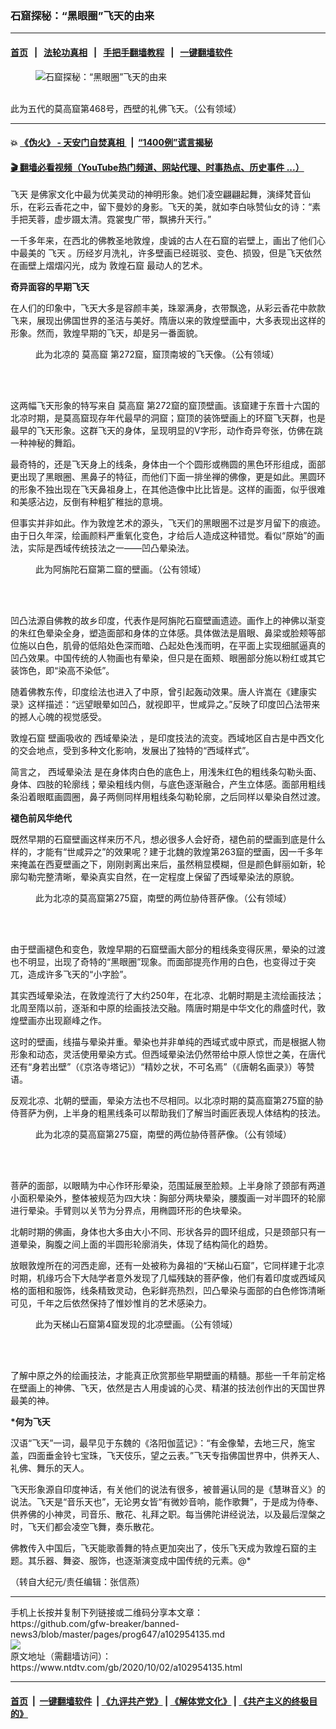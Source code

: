 ### 石窟探秘：“黑眼圈”飞天的由来
------------------------

#### [首页](https://github.com/gfw-breaker/banned-news3/blob/master/README.md) &nbsp;&nbsp;|&nbsp;&nbsp; [法轮功真相](https://github.com/begood0513/basic/blob/master/README.md)  &nbsp;&nbsp;|&nbsp;&nbsp; [手把手翻墙教程](https://github.com/gfw-breaker/guides/wiki)  &nbsp;&nbsp;|&nbsp;&nbsp; [一键翻墙软件](https://github.com/gfw-breaker/nogfw/blob/master/README.md)  



<div><div class="featured_image">
 <figure>
  <img alt="石窟探秘：“黑眼圈”飞天的由来" src="https://i.ntdtv.com/assets/uploads/2020/10/2020-10-02_144356-2-800x450.jpg"/>
 </figure><br/>
 <span class="caption">
  此为五代的莫高窟第468号，西壁的礼佛飞天。（公有领域）
 </span>
</div>
</div><hr/>

#### 💥 [《伪火》 - 天安门自焚真相 ](http://158.247.195.190:10000/videos/blog/weihuo.html)&nbsp; |&nbsp; [“1400例”谎言揭秘  ](http://158.247.195.190:10000/videos/blog/jiexi1400.html)

#### [ 🎬  翻墙必看视频（YouTube热门频道、网站代理、时事热点、历史事件 ...）](https://github.com/gfw-breaker/links/blob/master/banned.md)

<div><div class="post_content" itemprop="articleBody">
 <p>
  <ok href="https://www.ntdtv.com/gb/飞天.htm">
   飞天
  </ok>
  是佛家文化中最为优美灵动的神明形象。她们凌空翩翩起舞，演绎梵音仙乐，在彩云香花之中，留下曼妙的身影。飞天的美，就如李白咏赞仙女的诗：“素手把芙蓉，虚步蹑太清。霓裳曳广带，飘拂升天行。”
 </p>
 <p>
  一千多年来，在西北的佛教圣地敦煌，虔诚的古人在石窟的岩壁上，画出了他们心中最美的
  <ok href="https://www.ntdtv.com/gb/飞天.htm">
   飞天
  </ok>
  。历经岁月洗礼，许多壁画已经斑驳、变色、损毁，但是飞天依然在画壁上熠熠闪光，成为
  <ok href="https://www.ntdtv.com/gb/敦煌石窟.htm">
   敦煌石窟
  </ok>
  最动人的艺术。
 </p>
 <p>
  <strong>
   奇异面容的早期飞天
  </strong>
 </p>
 <p>
  在人们的印象中，飞天大多是容颜丰美，珠翠满身，衣带飘逸，从彩云香花中款款飞来，展现出佛国世界的圣洁与美好。隋唐以来的敦煌壁画中，大多表现出这样的形象。然而，敦煌早期的飞天，却是另一番面貌。
 </p>
 <figure class="wp-caption alignnone" id="attachment_102954191" style="width: 600px">
  <img alt="" class="size-medium wp-image-102954191" src="https://i.ntdtv.com/assets/uploads/2020/10/2020-10-02_144311-1-600x453.jpg">
   <br/><figcaption class="wp-caption-text">
    此为北凉的
    <ok href="https://www.ntdtv.com/gb/莫高窟.htm">
     莫高窟
    </ok>
    第272窟，窟顶南坡的飞天像。（公有领域）
   </figcaption><br/>
  </img>
 </figure><br/>
 <p>
  这两幅飞天形象的特写来自
  <ok href="https://www.ntdtv.com/gb/莫高窟.htm">
   莫高窟
  </ok>
  第272窟的窟顶壁画。该窟建于东晋十六国的北凉时期，是莫高窟现存年代最早的洞窟；窟顶的装饰壁画上的环窟飞天群，也是最早的飞天形象。这群飞天的身体，呈现明显的V字形，动作奇异夸张，仿佛在跳一种神秘的舞蹈。
 </p>
 <p>
  最奇特的，还是飞天身上的线条，身体由一个个圆形或椭圆的黑色环形组成，面部更出现了黑眼圈、黑鼻子的特征，而他们下面一排坐禅的佛像，更是如此。黑圆环的形象不独出现在飞天鼻祖身上，在其他造像中比比皆是。这样的画面，似乎很难和美感沾边，反倒有种粗犷稚拙的意境。
 </p>
 <p>
  但事实并非如此。作为敦煌艺术的源头，飞天们的黑眼圈不过是岁月留下的痕迹。由于日久年深，绘画颜料严重氧化变色，才给后人造成这种错觉。看似“原始”的画法，实际是西域传统技法之一——凹凸晕染法。
 </p>
 <figure class="wp-caption alignnone" id="attachment_102954187" style="width: 408px">
  <img alt="" class="size-full wp-image-102954187" src="https://i.ntdtv.com/assets/uploads/2020/10/2020-10-02_144238-1.jpg">
   <br/><figcaption class="wp-caption-text">
    此为阿旃陀石窟第二窟的壁画。（公有领域）
   </figcaption><br/>
  </img>
 </figure><br/>
 <p>
  凹凸法源自佛教的故乡印度，代表作是阿旃陀石窟壁画遗迹。画作上的神佛以渐变的朱红色晕染全身，塑造面部和身体的立体感。具体做法是眉眼、鼻梁或脸颊等部位施以白色，肌骨的低陷处色深而暗、凸起处色浅而明，在平面上实现细腻逼真的凹凸效果。中国传统的人物画也有晕染，但只是在面颊、眼圈部分施以粉红或其它装饰色，即“染高不染低”。
 </p>
 <p>
  随着佛教东传，印度绘法也进入了中原，曾引起轰动效果。唐人许嵩在《建康实录》这样描述：“远望眼晕如凹凸，就视即平，世咸异之。”反映了印度凹凸法带来的撼人心魄的视觉感受。
 </p>
 <p>
  <ok href="https://www.ntdtv.com/gb/敦煌石窟.htm">
   敦煌石窟
  </ok>
  壁画吸收的
  <ok href="https://www.ntdtv.com/gb/西域晕染法.htm">
   西域晕染法
  </ok>
  ，是印度技法的流变。西域地区自古是中西文化的交会地点，受到多种文化影响，发展出了独特的“西域样式”。
 </p>
 <p>
  简言之，
  <ok href="https://www.ntdtv.com/gb/西域晕染法.htm">
   西域晕染法
  </ok>
  是在身体肉白色的底色上，用浅朱红色的粗线条勾勒头面、身体、四肢的轮廓线；晕染粗线内侧，与底色逐渐融合，产生立体感。面部用粗线条沿着眼眶画圆圈，鼻子两侧同样用粗线条勾勒轮廓，之后同样以晕染自然过渡。
 </p>
 <p>
  <strong>
   褪色前风华绝代
  </strong>
 </p>
 <p>
  既然早期的石窟壁画这样来历不凡，想必很多人会好奇，褪色前的壁画到底是什么样的，才能有“世咸异之”的效果呢？建于北魏的敦煌第263窟的壁画，因一千多年来掩盖在西夏壁画之下，刚刚剥离出来后，虽然稍显模糊，但是颜色鲜丽如新，轮廓勾勒完整清晰，晕染真实自然，在一定程度上保留了西域晕染法的原貌。
 </p>
 <figure class="wp-caption alignnone" id="attachment_102954185" style="width: 600px">
  <img alt="" class="size-medium wp-image-102954185" src="https://i.ntdtv.com/assets/uploads/2020/10/2020-10-02_144149-1-600x451.jpg"/>
  <br/><figcaption class="wp-caption-text">
   此为北凉的莫高窟第275窟，南壁的两位胁侍菩萨像。（公有领域）
  </figcaption><br/>
 </figure><br/>
 <p>
  由于壁画褪色和变色，敦煌早期的石窟壁画大部分的粗线条变得灰黑，晕染的过渡也不明显，出现了奇特的“黑眼圈”现象。而面部提亮作用的白色，也变得过于突兀，造成许多飞天的“小字脸”。
 </p>
 <p>
  其实西域晕染法，在敦煌流行了大约250年，在北凉、北朝时期是主流绘画技法；北周至隋以前，逐渐和中原的绘画技法交融。隋唐时期是中华文化的鼎盛时代，敦煌壁画亦出现巅峰之作。
 </p>
 <p>
  这时的壁画，线描与晕染并重。晕染也并非单纯的西域式或中原式，而是根据人物形象和动态，灵活使用晕染方式。但西域晕染法仍然带给中原人惊世之美，在唐代还有“身若出壁”（《京洛寺塔记》）“精妙之状，不可名焉”（《唐朝名画录》）等赞语。
 </p>
 <p>
  反观北凉、北朝的壁画，晕染方法也不尽相同。以北凉时期的莫高窟第275窟的胁侍菩萨为例，上半身的粗黑线条可以帮助我们了解当时画匠表现人体结构的技法。
 </p>
 <figure class="wp-caption alignnone" id="attachment_102954184" style="width: 600px">
  <img alt="" class="size-medium wp-image-102954184" src="https://i.ntdtv.com/assets/uploads/2020/10/2020-10-02_144138-1-600x396.jpg"/>
  <br/><figcaption class="wp-caption-text">
   此为北凉的莫高窟第275窟，南壁的两位胁侍菩萨像。（公有领域）
  </figcaption><br/>
 </figure><br/>
 <p>
  菩萨的面部，以眼睛为中心作环形晕染，范围延展至脸颊。上半身除了颈部有两道小面积晕染外，整体被规范为四大块：胸部分两块晕染，腰腹画一对半圆环的轮廓进行晕染。手臂则以关节为分界点，用椭圆环形的色块晕染。
 </p>
 <p>
  北朝时期的佛画，身体也大多由大小不同、形状各异的圆环组成，只是颈部只有一道晕染，胸腹之间上面的半圆形轮廓消失，体现了结构简化的趋势。
 </p>
 <p>
  放眼敦煌所在的河西走廊，还有一处被称为鼻祖的“天梯山石窟”，它同样建于北凉时期，机缘巧合下大陆学者意外发现了几幅残缺的菩萨像，他们有着印度或西域风格的面相和服饰，线条精致灵动，色彩鲜亮热烈，凹凸晕染与面部的白色修饰清晰可见，千年之后依然保持了惟妙惟肖的艺术感染力。
 </p>
 <figure class="wp-caption alignnone" id="attachment_102954183" style="width: 455px">
  <img alt="" class="size-full wp-image-102954183" src="https://i.ntdtv.com/assets/uploads/2020/10/2020-10-02_144109-1.jpg"/>
  <br/><figcaption class="wp-caption-text">
   此为天梯山石窟第4窟发现的北凉壁画。（公有领域）
  </figcaption><br/>
 </figure><br/>
 <p>
  了解中原之外的绘画技法，才能真正欣赏那些早期壁画的精髓。那些一千年前定格在壁画上的神佛、飞天，依然是古人用虔诚的心灵、精湛的技法创作出的天国世界最美的神。
 </p>
 <p>
  <strong>
   *何为飞天
  </strong>
 </p>
 <p>
  汉语“飞天”一词，最早见于东魏的《洛阳伽蓝记》：“有金像辇，去地三尺，施宝盖，四面垂金铃七宝珠，飞天伎乐，望之云表。”飞天专指佛国世界中，供养天人、礼佛、舞乐的天人。
 </p>
 <p>
  飞天形象源自印度神话，有关他们的说法有很多，被普遍认同的是《慧琳音义》的说法。飞天是“音乐天也”，无论男女皆“有微妙音响，能作歌舞”，于是成为侍奉、供养佛的小神灵，司音乐、散花、礼拜之职。每当佛陀讲经说法，以及最后涅槃之时，飞天们都会凌空飞舞，奏乐散花。
 </p>
 <p>
  佛教传入中国后，飞天能歌善舞的特点更加突出了，伎乐飞天成为敦煌石窟的主题。其乐器、舞姿、服饰，也逐渐演变成中国传统的元素。@*
 </p>
 <p>
  （转自大纪元/责任编辑：张信燕）
 </p>
 <div class="single_ad">
 </div>
</div>
</div>
<hr/>
手机上长按并复制下列链接或二维码分享本文章：<br/>
https://github.com/gfw-breaker/banned-news3/blob/master/pages/prog647/a102954135.md <br/>
<a href='https://github.com/gfw-breaker/banned-news3/blob/master/pages/prog647/a102954135.md'><img src='https://github.com/gfw-breaker/banned-news3/blob/master/pages/prog647/a102954135.md.png'/></a> <br/>
原文地址（需翻墙访问）：https://www.ntdtv.com/gb/2020/10/02/a102954135.html


------------------------
#### [首页](https://github.com/gfw-breaker/banned-news3/blob/master/README.md) &nbsp;|&nbsp; [一键翻墙软件](https://github.com/gfw-breaker/nogfw/blob/master/README.md) &nbsp;| [《九评共产党》](https://github.com/gfw-breaker/9ping.md/blob/master/README.md#九评之一评共产党是什么) | [《解体党文化》](https://github.com/gfw-breaker/jtdwh.md/blob/master/README.md) | [《共产主义的终极目的》](https://github.com/gfw-breaker/gczydzjmd.md/blob/master/README.md)


<img src='http://gfw-breaker.win/banned-news3/pages/prog647/a102954135.md' width='0px' height='0px'/>